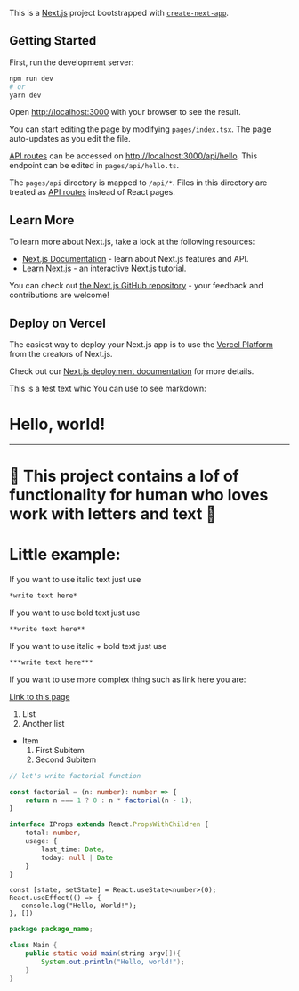 This is a [Next.js](https://nextjs.org/) project bootstrapped with [`create-next-app`](https://github.com/vercel/next.js/tree/canary/packages/create-next-app).

## Getting Started

First, run the development server:

```bash
npm run dev
# or
yarn dev
```

Open [http://localhost:3000](http://localhost:3000) with your browser to see the result.

You can start editing the page by modifying `pages/index.tsx`. The page auto-updates as you edit the file.

[API routes](https://nextjs.org/docs/api-routes/introduction) can be accessed on [http://localhost:3000/api/hello](http://localhost:3000/api/hello). This endpoint can be edited in `pages/api/hello.ts`.

The `pages/api` directory is mapped to `/api/*`. Files in this directory are treated as [API routes](https://nextjs.org/docs/api-routes/introduction) instead of React pages.

## Learn More

To learn more about Next.js, take a look at the following resources:

- [Next.js Documentation](https://nextjs.org/docs) - learn about Next.js features and API.
- [Learn Next.js](https://nextjs.org/learn) - an interactive Next.js tutorial.

You can check out [the Next.js GitHub repository](https://github.com/vercel/next.js/) - your feedback and contributions are welcome!

## Deploy on Vercel

The easiest way to deploy your Next.js app is to use the [Vercel Platform](https://vercel.com/new?utm_medium=default-template&filter=next.js&utm_source=create-next-app&utm_campaign=create-next-app-readme) from the creators of Next.js.

Check out our [Next.js deployment documentation](https://nextjs.org/docs/deployment) for more details.

This is a test text whic You can use to see markdown:

# Hello, world!
___

# 🔴 This project contains a lof of functionality for human who loves work with letters and text 🔴

# Little example:
If you want to use italic text just use 
```markdown
*write text here*
```
If you want to use bold text just use 
```markdown
**write text here**
```
If you want to use italic + bold text just use 
```markdown
***write text here***
```

If you want to use more complex thing such as link here you are:

[Link to this page](http://localhost:3000)

1. List
2. Another list
* Item
    1. First Subitem
    2. Second Subitem

```ts	
// let's write factorial function 

const factorial = (n: number): number => {
	return n === 1 ? 0 : n * factorial(n - 1);
}

interface IProps extends React.PropsWithChildren {
    total: number,
    usage: {
        last_time: Date,
        today: null | Date
    }
}

```

```tsx
const [state, setState] = React.useState<number>(0);
React.useEffect(() => {
   console.log("Hello, World!");
}, [])
```

```java
package package_name;

class Main {
    public static void main(string argv[]){
        System.out.println("Hello, world!");
    }
}
```
